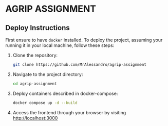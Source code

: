 # AGRIP ASSIGNMENT

## Deploy Instructions

First ensure to have `docker` installed.
To deploy the project, assuming your running it in your local machine, follow these steps:

1. Clone the repository:

   ```bash
   git clone https://github.com/MrAlessandro/agrip-assignment
   ```

2. Navigate to the project directory:

   ```bash
   cd agrip-assignment
   ```

3. Deploy containers described in docker-compose:

   ```bash
   docker compose up -d --build
   ```

4. Access the frontend through your browser by visiting [http://localhost:3000](http://localhost:3000)
